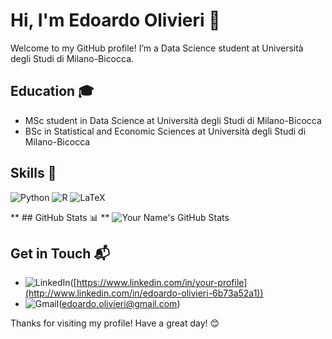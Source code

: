 # Hi, I'm Edoardo Olivieri 👋

Welcome to my GitHub profile! I’m a Data Science student at Università degli Studi di Milano-Bicocca. 

## Education 🎓
- MSc student in Data Science at Università degli Studi di Milano-Bicocca
- BSc in Statistical and Economic Sciences at Università degli Studi di Milano-Bicocca

## Skills 🚀

![Python](https://img.shields.io/badge/python-3670A0?style=for-the-badge&logo=python&logoColor=ffdd54)
![R](https://img.shields.io/badge/r-%23276DC3.svg?style=for-the-badge&logo=r&logoColor=white)
![LaTeX](https://img.shields.io/badge/latex-%23008080.svg?style=for-the-badge&logo=latex&logoColor=white)

** ## GitHub Stats 📊
** ![Your Name's GitHub Stats](https://github-readme-stats.vercel.app/api?username=yourusername&show_icons=true&theme=radical)

## Get in Touch 📬
- ![LinkedIn](https://img.shields.io/badge/linkedin-%230077B5.svg?style=for-the-badge&logo=linkedin&logoColor=white)([https://www.linkedin.com/in/your-profile](http://www.linkedin.com/in/edoardo-olivieri-6b73a52a1))
- ![Gmail](https://img.shields.io/badge/Gmail-D14836?style=for-the-badge&logo=gmail&logoColor=white)(edoardo.olivieri@gmail.com)

Thanks for visiting my profile! Have a great day! 😊
